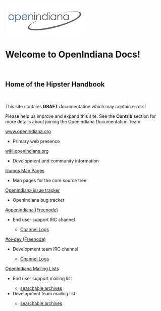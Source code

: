 <div class="jumbotron">
  <img src = "Openindiana.png">
  <h1>Welcome to OpenIndiana Docs!</h1>
  <br>
  <h2>Home of the <b>Hipster Handbook</b></h2>
  <br>
  <p>This site contains <b>DRAFT</b> documentation which may contain errors!</p>
  <p>Please help us improve and expand this site. See the <b>Contrib</b> section for more details about joining the OpenIndiana Documentation Team.</p>
</div>

<div class="col-sm-6">
  <div class="panel panel-default">
    <div class="panel-heading"><a href="https://www.openindiana.org">www.openindiana.org</a></div>
    <div class="panel-body"><ul><li>Primary web presence</li></ul></div>
  </div>
  <div class="panel panel-default">
    <div class="panel-heading"><a href="https://wiki.openindiana.org">wiki.openindiana.org</a></div>
    <div class="panel-body"><ul><li>Development and community information</li></ul></div>
  </div>
  <div class="panel panel-default">
    <div class="panel-heading"><a href="https://illumos.org/man/">illumos Man Pages</a></div>
    <div class="panel-body"><ul><li>Man pages for the core source tree</li></ul></div>
  </div>
  <div class="panel panel-default">
    <div class="panel-heading"><a href="https://www.illumos.org/projects/openindiana/issues">OpenIndiana issue tracker</a></div>
    <div class="panel-body"><ul><li>OpenIndiana bug tracker</li></ul></div>
  </div>
</div>

<div class="col-sm-6">
  <div class="panel panel-default">
    <div class="panel-heading"><a href="irc://irc.freenode.net/openindiana">#openindiana (Freenode)</a></div>
    <div class="panel-body">
      <ul>
        <li>End user support IRC channel</li>
        <ul><li><a href="https://freenode.logbot.info/openindiana">Channel Logs</a></li></ul>
      </ul>
    </div>
  </div>
  <div class="panel panel-default">
    <div class="panel-heading"><a href="irc://irc.freenode.net/oi-dev">#oi-dev (Freenode)</a></div>
    <div class="panel-body">
      <ul>
        <li>Development team IRC channel</li>
        <ul><li><a href="https://freenode.logbot.info/oi-dev">Channel Logs</a></li></ul>
      </ul>
    </div>
  </div>
  <div class="panel panel-default">
    <div class="panel-heading"><a href="http://openindiana.org/mailman">OpenIndiana Mailing Lists</a></div>
    <div class="panel-body">
      <ul>
        <li>End user support mailing list</li>
        <ul><li><a href="https://www.mail-archive.com/openindiana-discuss@openindiana.org/">searchable archives</a></li></ul>
        <li>Development team mailing list</li>
        <ul><li><a href="https://www.mail-archive.com/oi-dev@openindiana.org/">searchable archives</a></li></ul>
      </ul>
    </div>
  </div>
</div>


